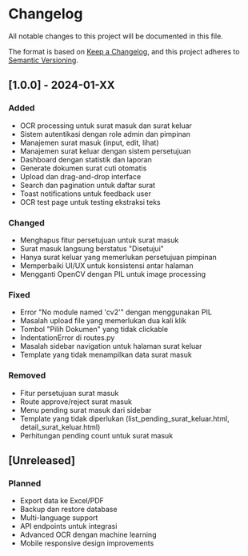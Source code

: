 # Changelog

All notable changes to this project will be documented in this file.

The format is based on [Keep a Changelog](https://keepachangelog.com/en/1.0.0/),
and this project adheres to [Semantic Versioning](https://semver.org/spec/v2.0.0.html).

## [1.0.0] - 2024-01-XX

### Added
- OCR processing untuk surat masuk dan surat keluar
- Sistem autentikasi dengan role admin dan pimpinan
- Manajemen surat masuk (input, edit, lihat)
- Manajemen surat keluar dengan sistem persetujuan
- Dashboard dengan statistik dan laporan
- Generate dokumen surat cuti otomatis
- Upload dan drag-and-drop interface
- Search dan pagination untuk daftar surat
- Toast notifications untuk feedback user
- OCR test page untuk testing ekstraksi teks

### Changed
- Menghapus fitur persetujuan untuk surat masuk
- Surat masuk langsung berstatus "Disetujui"
- Hanya surat keluar yang memerlukan persetujuan pimpinan
- Memperbaiki UI/UX untuk konsistensi antar halaman
- Mengganti OpenCV dengan PIL untuk image processing

### Fixed
- Error "No module named 'cv2'" dengan menggunakan PIL
- Masalah upload file yang memerlukan dua kali klik
- Tombol "Pilih Dokumen" yang tidak clickable
- IndentationError di routes.py
- Masalah sidebar navigation untuk halaman surat keluar
- Template yang tidak menampilkan data surat masuk

### Removed
- Fitur persetujuan surat masuk
- Route approve/reject surat masuk
- Menu pending surat masuk dari sidebar
- Template yang tidak diperlukan (list_pending_surat_keluar.html, detail_surat_keluar.html)
- Perhitungan pending count untuk surat masuk

## [Unreleased]

### Planned
- Export data ke Excel/PDF
- Backup dan restore database
- Multi-language support
- API endpoints untuk integrasi
- Advanced OCR dengan machine learning
- Mobile responsive design improvements 